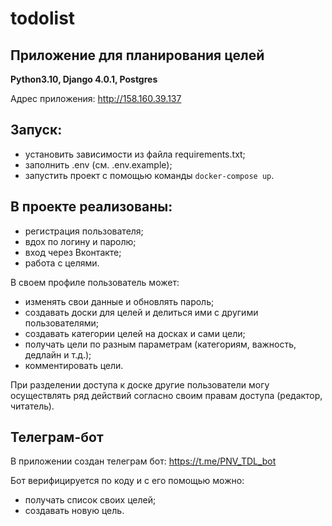 # todolist
## Приложение для планирования целей
**Python3.10, Django 4.0.1, Postgres**  

Адрес приложения: http://158.160.39.137

## Запуск:
* установить зависимости из файла requirements.txt;
* заполнить .env (см. .env.example);
* запустить проект с помощью команды `docker-compose up`.
  
## В проекте реализованы:
 * регистрация пользователя;
 * вдох по логину и паролю;
 * вход через Вконтакте;
 * работа с целями.

В своем профиле пользователь может:
 * изменять свои данные и обновлять пароль;
 * создавать доски для целей и делиться ими с другими пользователями;
 * создавать категории целей на досках и сами цели;
 * получать цели по разным параметрам (категориям, важность, дедлайн и т.д.);
 * комментировать цели.
   
При разделении доступа к доске другие пользователи могу осуществлять ряд действий согласно своим правам доступа (редактор, читатель).

## Телеграм-бот
В приложении создан телеграм бот:
https://t.me/PNV_TDL_bot

Бот верифицируется по коду и с его помощью можно:
* получать список своих целей;
* создавать новую цель.
